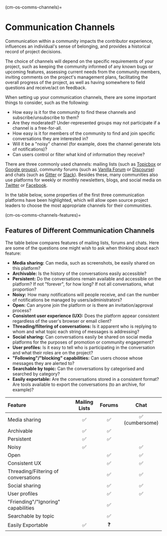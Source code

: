 (cm-os-comms-channels)=
# Communication Channels

Communication within a community impacts the contributor experience, influences an individual's sense of belonging, and provides a historical record of project decisions.

The choice of channels will depend on the specific requirements of your project, such as keeping the community informed of any known bugs or upcoming features, assessing current needs from the community members, inviting comments on the project's management plans, facilitating the overall progress of the project, as well as having somewhere to field questions and receive/act on feedback.

When setting up your communication channels, there are some important things to consider, such as the following:

* How easy is it for the community to find these channels and subscribe/unsubscribe to them?
* Are they moderated? Under-represented groups may not participate if a channel is a free-for-all.
* How easy is it for members of the community to find and join specific conversations they are interested in?
* Will it be a "noisy" channel (for example, does the channel generate lots of notifications)?
* Can users control or filter what kind of information they receive?

There are three commonly used channels: mailing lists (such as [Topicbox](https://www.topicbox.com/) or [Google groups](https://support.google.com/mail/thread/14635045?hl=en)), community forums (such as [Vanilla Forum](https://vanillaforums.com/en/software/) or [Discourse](https://www.discourse.org/)) and chats (such as [Gitter](https://gitter.im/) or [Slack](https://app.slack.com/signin)). Besides these, many communities also use platforms for weekly or monthly newsletters, blogs, and social media on [Twitter](https://twitter.com/) or [Facebook](https://www.facebook.com/).

In the table below, some properties of the first three communication platforms have been highlighted, which will allow open source project leaders to choose the most appropriate channels for their communities.

(cm-os-comms-channels-features)=
## Features of Different Communication Channels

The table below compares features of mailing lists, forums and chats. Here are some of the questions one might wish to ask when thinking about each feature:

- **Media sharing:** Can media, such as screenshots, be easily shared on this platform?
- **Archivable:** Is the history of the conversations easily accessible?
- **Persistent:** Do the conversations remain available and accessible on the platform? If not "forever", for how long? If not all conversations, what proportion?
- **Noisy:** How many notifications will people receive, and can the number of notifications be managed by users/administrators?
- **Open:** Can anyone join the platform or is there an invitation/approval process?
- **Consistent user experience (UX):** Does the platform appear consistent regardless of the user's browser or email client?
- **Threading/filtering of conversations:** Is it apparent who is replying to whom and what topic each string of messages is addressing?
- **Social sharing:** Can conversations easily be shared on social media platforms for the purposes of promotion or community engagement?
- **User profiles:** Is it easy to tell who is participating in the conversation and what their roles are on the project?
- **"Following"/"blocking" capabilities:** Can users choose whose messages they are alerted to?
- **Searchable by topic:** Can the conversations by categorised and searched by category?
- **Easily exportable:** Are the conversations stored in a consistent format? Are tools available to export the conversations (to an archive, for example)?

| Feature                              | Mailing Lists | Forums |      Chat      |
|:------------------------------------ |:-------------:|:------:|:--------------:|
| Media sharing                        |       ✅       |   ✅    | ✅ (cumbersome) |
| Archivable                           |       ✅       |   ✅    |                |
| Persistent                           |       ✅       |   ✅    |                |
| Noisy                                |       ✅       |        |       ✅        |
| Open                                 |               |   ✅    |       ✅        |
| Consistent UX                        |               |   ✅    |       ✅        |
| Threading/Filtering of conversations |               |   ✅    |       ✅        |
| Social sharing                       |               |   ✅    |       ✅        |
| User profiles                        |               |   ✅    |       ✅        |
| "Friending"/"Ignoring" capabilities  |               |   ✅    |                |
| Searchable by topic                  |               |   ✅    |                |
| Easily Exportable                    |       ✅       |   ❓    |                |
